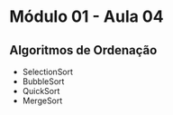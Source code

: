 # Módulo 01 - Aula 04
## Algoritmos de Ordenação

- SelectionSort
- BubbleSort
- QuickSort
- MergeSort